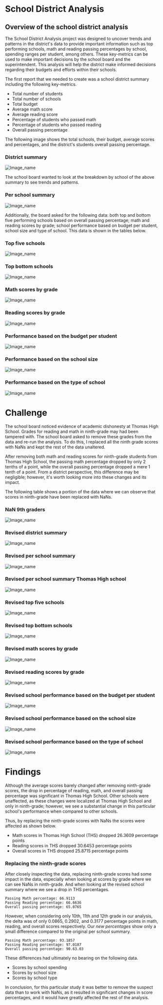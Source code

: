 # School District Analysis


## Overview of the school district analysis
The School District Analysis project was designed to uncover trends and patterns in the district's data to provide important information such as top performing schools, math and reading passing percentages by school, spending ranges per student, among others. These key-metrics can be used to make important decisions by the school board and the superintendent. This analysis will help the district make informed decisions  regarding their budgets and efforts within their schools.
 
The first report that we needed to create was a school district summary including the following key-metrics. 

- Total number of students
- Total number of schools
- Total budget
- Average math score
- Average reading score
- Percentage of students who passed math
- Percentage of students who passed reading
- Overall passing percentage

The following image shows the total schools, their budget, average scores and percentages, and the district's students overall passing percentage.

### **District summary**

![Image_name](Images/district_summary_df.png)

The school board wanted to look at the breakdown by school of the above summary to see trends and patterns.

### **Per school summary**

![Image_name](Images/per_school_summary_df.png)

Additionally, the board asked for the following data:  both top and bottom five performing schools based on overall passing percentage; math and reading scores by grade; school performance based on budget per student, school size and type of school. This data is shown in the tables below. 

### **Top five schools**

![Image_name](Images/top_schools.png)

### **Top bottom schools** 

![Image_name](Images/bottom_schools.png)

### **Math scores by grade**

![Image_name](Images/math_scores_by_grade.png)

### **Reading scores by grade**

![Image_name](Images/reading_scores_by_grade.png)

### **Performance based on the budget per student**

![Image_name](Images/spending_summary.png)

### **Performance based on the school size**

![Image_name](Images/scores_by_school_size.png)

### **Performance based on the type of school**

![Image_name](Images/scores_by_school_type.png)



# Challenge

The school board noticed evidence of academic dishonesty at Thomas High School. Grades for reading and math in ninth-grade may had been tampered with. The school board asked to remove these grades from the data and re-run the analysis. To do this, I replaced all the ninth grade scores with NaNs and kept the rest of the data unaltered. 

After removing both math and reading scores for ninth-grade students from Thomas High School, the passing math percentage dropped by only 2 tenths of a point, while the overall passing percentage dropped a mere 1 tenth of a point. From a district perspective, this difference may be negligible; however, it's worth looking more into these changes and its impact.

The following table shows a portion of the data where we can observe that scores in ninth-grade have been replaced with NaNs. 

### **NaN 9th graders**

![Image_name](Images/NaN_9th_graders.png)

### **Revised district summary**

![Image_name](Images/district_summary_challenge.png)

### **Revised per school summary**

![Image_name](Images/per_school_summary_challenge.png)

### **Revised per school summary Thomas High school**

![Image_name](Images/per_school_summary_ths_challenge.png)

### **Revised top five schools**

![Image_name](Images/top_schools_challenge.png)

### **Revised top bottom schools**

![Image_name](Images/bottom_schools_challenge.png)

### **Revised math scores by grade**

![Image_name](Images/math_scores_by_grade_challenge.png)

### **Revised reading scores by grade**

![Image_name](Images/reading_scores_by_grade_challenge.png)

### **Revised school performance based on the budget per student**

![Image_name](Images/spending_summary_challenge.png)

### **Revised school performance based on the school size**

![Image_name](Images/scores_by_school_size_challenge.png)

### **Revised school performance based on the type of school**

![Image_name](Images/scores_by_school_type_challenge.png)


# Findings
Although the average scores barely changed after removing ninth-grade scores, the drop in percentage of reading, math, and overall passing percentage was significant in Thomas High School. Other schools were unaffected, as these changes were localized at Thomas High School and only in ninth-grade; however, we see a substantial change in this particular school's performance when compared to other schools.

Thus, by replacing the ninth-grade scores with NaNs the scores were affected as shown below.

- Math scores in Thomas High School (THS) dropped 26.3609 percentage points 
- Reading scores in THS dropped 30.6453 percentage  points
- Overall scores in THS dropped 25.8715 percentage  points

### Replacing the ninth-grade scores
After closely inspecting the data, replacing ninth-grade scores  had some impact in the data, especially when looking at scores by grade where we can see NaNs in ninth-grade. And when looking at the revised school summary where we see a drop in THS percentages.
```
Passing Math percentage: 66.9113
Passing Reading percentage: 66.6636
Overall passing percentage: 65.0765
```

However, when considering only 10th, 11th and 12th grade in our analysis, the delta was of only 0.0865, 0.2902, and 0.3177 percentage points in math, reading, and overall scores respectively. Our *new percentages* show only a small difference compared to the original per school summary. 
```
Passing Math percentage: 93.1857
Passing Reading percentage: 97.0187
Overall passing percentage: 90.63.03
```
These differences had ultimately no bearing on the following data.
 
- Scores by school spending
- Scores by school size
- Scores by school type

In conclusion, for this particular study it was better to remove the suspect data than to work with NaNs, as it resulted in significant changes in score percentages, and it would have greatly affected the rest of the analysis.

